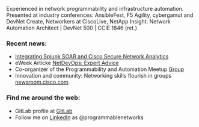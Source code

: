 <!-- <img src="https://raw.githubusercontent.com/joelwking/joelwking/master/images/DSC_1530_linkedin.JPG" width="600" height="270" alt="banner that says Joel W. King - Network Programmablity Developer, DevNet 500, CCIE 1846 (ret.)">
-->
Experienced in network programmability and infrastructure automation. Presented at industry conferences: AnsibleFest, F5 Agility, cybergamut and DevNet Create, Networkers at CiscoLive, NetApp Insight. Network Automation Architect | DevNet 500 | CCIE 1846 (ret.) 

### Recent news:

- [Integrating Splunk SOAR and Cisco Secure Network Analytics](https://www.wwt.com/article/integrating-splunk-soar-and-cisco-secure-network-analytics)
- eWeek Articke [NetDevOps: Expert Advice](https://www.eweek.com/networking/understanding-netdevops-expert-advice/)
- Co-organizer of the Programmability and Automation Meetup [Group](https://www.meetup.com/rtp-programmability-and-automation-meetup/)
- Innovation and community: Networking skills flourish in groups [newsroom.cisco.com](https://newsroom.cisco.com/feature-content?type=webcontent&articleId=2147139).

### Find me around the web:

- GitLab profile at <a href="https://gitlab.com/joelwking">GitLab</a>
- Follow me on <a href="https://www.linkedin.com/in/programmablenetworks/">LinkedIn</a> as @programmablenetworks
<!--
**joelwking/joelwking** is a ✨ _special_ ✨ repository because its `README.md` (this file) appears on your GitHub profile.

Here are some ideas to get you started:

- 🔭 I’m currently working on ...
- 🌱 I’m currently learning ...
- 👯 I’m looking to collaborate on ...
- 🤔 I’m looking for help with ...
- 💬 Ask me about ...
- 📫 How to reach me: ...
- 😄 Pronouns: ...
- ⚡ Fun fact: ...
-->
